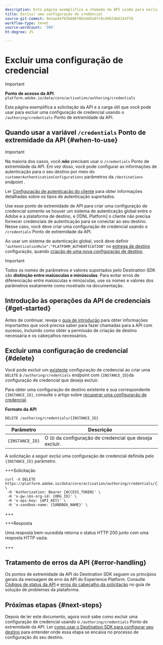 ```yaml
---
description: Esta página exemplifica a chamada da API usada para excluir um Adobe Experience Platform Destination SDK de configuração de credencial.
title: Excluir uma configuração de credencial
source-git-commit: 9e1ae44f83b886f0b5dd5a9fc9cd9b7db6154ff0
workflow-type: tm+mt
source-wordcount: '395'
ht-degree: 2%

---
```



# Excluir uma configuração de credencial

>[!IMPORTANT]
>
>**Ponto de acesso da API**: `platform.adobe.io/data/core/activation/authoring/credentials`

Esta página exemplifica a solicitação da API e a carga útil que você pode usar para excluir uma configuração de credencial usando o `/authoring/credentials` Ponto de extremidade da API.

## Quando usar a variável `/credentials` Ponto de extremidade da API {#when-to-use}

>[!IMPORTANT]
>
>Na maioria dos casos, você ***não*** precisam usar o `/credentials` Ponto de extremidade da API. Em vez disso, você pode configurar as informações de autenticação para o seu destino por meio do `customerAuthenticationConfigurations` parâmetros da `/destinations` endpoint .
> 
>Ler [Configuração de autenticação do cliente](../functionality/destination-configuration/customer-authentication.md) para obter informações detalhadas sobre os tipos de autenticação suportados.

Use esse ponto de extremidade de API para criar uma configuração de credencial somente se houver um sistema de autenticação global entre o Adobe e a plataforma de destino, e [!DNL Platform] o cliente não precisa fornecer credenciais de autenticação para se conectar ao seu destino. Nesse caso, você deve criar uma configuração de credencial usando o `/credentials` Ponto de extremidade da API.

Ao usar um sistema de autenticação global, você deve definir `"authenticationRule":"PLATFORM_AUTHENTICATION"` no [entrega de destino](../functionality/destination-configuration/destination-delivery.md) configuração, quando [criação de uma nova configuração de destino](../authoring-api/destination-configuration/create-destination-configuration.md).

>[!IMPORTANT]
>
>Todos os nomes de parâmetros e valores suportados pelo Destination SDK são **distinção entre maiúsculas e minúsculas**. Para evitar erros de diferenciação entre maiúsculas e minúsculas, use os nomes e valores dos parâmetros exatamente como mostrado na documentação.

## Introdução às operações da API de credenciais {#get-started}

Antes de continuar, reveja o [guia de introdução](../getting-started.md) para obter informações importantes que você precisa saber para fazer chamadas para a API com sucesso, incluindo como obter a permissão de criação de destino necessária e os cabeçalhos necessários.

## Excluir uma configuração de credencial {#delete}

Você pode excluir um [existente](create-credential-configuration.md) configuração de credencial ao criar uma `DELETE` à `/authoring/credentials` endpoint com `{INSTANCE_ID}`da configuração de credencial que deseja excluir.

Para obter uma configuração de destino existente e sua correspondente `{INSTANCE_ID}`, consulte o artigo sobre [recuperar uma configuração de credencial](retrieve-credential-configuration.md).

**Formato da API**

```http
DELETE /authoring/credentials/{INSTANCE_ID}
```

| Parâmetro | Descrição |
| --------- | ----------- |
| `{INSTANCE_ID}` | O `ID` da configuração de credencial que deseja excluir. |

A solicitação a seguir exclui uma configuração de credencial definida pelo `{INSTANCE_ID}` parâmetro.

+++Solicitação

```shell
curl -X DELETE https://platform.adobe.io/data/core/activation/authoring/credentials/{INSTANCE_ID} \
 -H 'Authorization: Bearer {ACCESS_TOKEN}' \
 -H 'x-gw-ims-org-id: {ORG_ID}' \
 -H 'x-api-key: {API_KEY}' \
 -H 'x-sandbox-name: {SANDBOX_NAME}' \
```

+++

+++Resposta

Uma resposta bem-sucedida retorna o status HTTP 200 junto com uma resposta HTTP vazia.

+++

## Tratamento de erros da API {#error-handling}

Os pontos de extremidade da API do Destination SDK seguem os princípios gerais da mensagem de erro da API do Experience Platform. Consulte [Códigos de status da API](../../../landing/troubleshooting.md#api-status-codes) e [erros do cabeçalho da solicitação](../../../landing/troubleshooting.md#request-header-errors) no guia de solução de problemas da plataforma.

## Próximas etapas {#next-steps}

Depois de ler este documento, agora você sabe como excluir uma configuração de credencial usando o `/authoring/credentials` Ponto de extremidade da API. Ler [como usar o Destination SDK para configurar seu destino](../guides/configure-destination-instructions.md) para entender onde essa etapa se encaixa no processo de configuração do seu destino.
